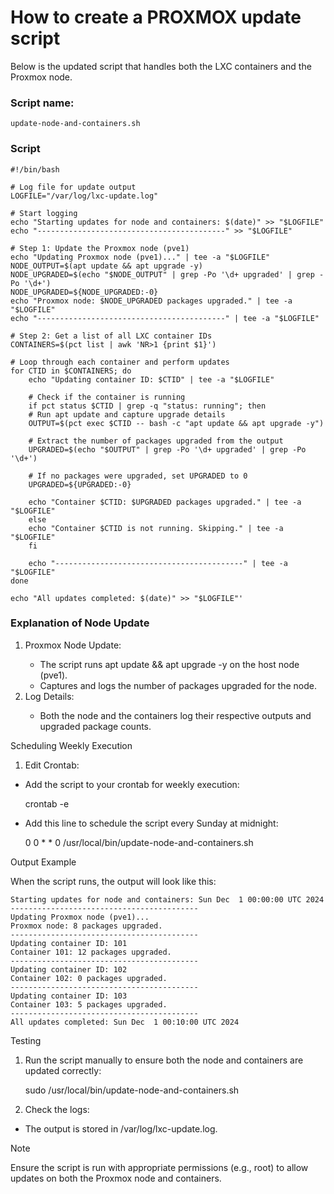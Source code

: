 # How to create a PROXMOX update script

<p>Below is the updated script that handles both the LXC containers and the Proxmox node.</p>

### Script name: 

	update-node-and-containers.sh

### Script

	#!/bin/bash
	
	# Log file for update output
	LOGFILE="/var/log/lxc-update.log"
	
	# Start logging
	echo "Starting updates for node and containers: $(date)" >> "$LOGFILE"
	echo "------------------------------------------" >> "$LOGFILE"
	
	# Step 1: Update the Proxmox node (pve1)
	echo "Updating Proxmox node (pve1)..." | tee -a "$LOGFILE"
	NODE_OUTPUT=$(apt update && apt upgrade -y)
	NODE_UPGRADED=$(echo "$NODE_OUTPUT" | grep -Po '\d+ upgraded' | grep -Po '\d+')
	NODE_UPGRADED=${NODE_UPGRADED:-0}
	echo "Proxmox node: $NODE_UPGRADED packages upgraded." | tee -a "$LOGFILE"
	echo "------------------------------------------" | tee -a "$LOGFILE"
	
	# Step 2: Get a list of all LXC container IDs
	CONTAINERS=$(pct list | awk 'NR>1 {print $1}')
	
	# Loop through each container and perform updates
	for CTID in $CONTAINERS; do
    	echo "Updating container ID: $CTID" | tee -a "$LOGFILE"
    	
    	# Check if the container is running
    	if pct status $CTID | grep -q "status: running"; then
        # Run apt update and capture upgrade details
        OUTPUT=$(pct exec $CTID -- bash -c "apt update && apt upgrade -y")
        
        # Extract the number of packages upgraded from the output
        UPGRADED=$(echo "$OUTPUT" | grep -Po '\d+ upgraded' | grep -Po '\d+')
        
        # If no packages were upgraded, set UPGRADED to 0
        UPGRADED=${UPGRADED:-0}
        
        echo "Container $CTID: $UPGRADED packages upgraded." | tee -a "$LOGFILE"
    	else
        echo "Container $CTID is not running. Skipping." | tee -a "$LOGFILE"
    	fi
    	
    	echo "------------------------------------------" | tee -a "$LOGFILE"
	done
	
	echo "All updates completed: $(date)" >> "$LOGFILE"'

### Explanation of Node Update

<ol>
<li>Proxmox Node Update:</li>
<ul>
<li>The script runs apt update && apt upgrade -y on the host node (pve1).</li>
<li>Captures and logs the number of packages upgraded for the node.</li>
</ul>
<li>Log Details:</li>
<ul>
<li>Both the node and the containers log their respective outputs and upgraded package counts.</li>
</ul>
</ol>

Scheduling Weekly Execution

1. Edit Crontab:
- Add the script to your crontab for weekly execution:

	crontab -e

- Add this line to schedule the script every Sunday at midnight:

	0 0 * * 0 /usr/local/bin/update-node-and-containers.sh



Output Example

When the script runs, the output will look like this:

	Starting updates for node and containers: Sun Dec  1 00:00:00 UTC 2024
	------------------------------------------
	Updating Proxmox node (pve1)...
	Proxmox node: 8 packages upgraded.
	------------------------------------------
	Updating container ID: 101
	Container 101: 12 packages upgraded.
	------------------------------------------
	Updating container ID: 102
	Container 102: 0 packages upgraded.
	------------------------------------------
	Updating container ID: 103
	Container 103: 5 packages upgraded.
	------------------------------------------
	All updates completed: Sun Dec  1 00:10:00 UTC 2024

Testing

1. Run the script manually to ensure both the node and containers are updated correctly:

	sudo /usr/local/bin/update-node-and-containers.sh


2. Check the logs:
- The output is stored in /var/log/lxc-update.log.

Note

Ensure the script is run with appropriate permissions (e.g., root) to allow updates on both the Proxmox node and containers.

